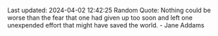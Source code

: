 Last updated: 2024-04-02 12:42:25
Random Quote: Nothing could be worse than the fear that one had given up too soon and left one unexpended effort that might have saved the world. - Jane Addams